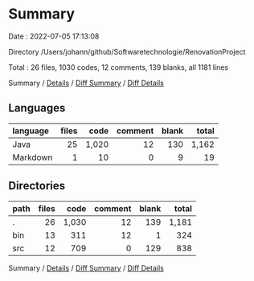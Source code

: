 # Summary

Date : 2022-07-05 17:13:08

Directory /Users/johann/github/Softwaretechnologie/RenovationProject

Total : 26 files,  1030 codes, 12 comments, 139 blanks, all 1181 lines

Summary / [Details](details.md) / [Diff Summary](diff.md) / [Diff Details](diff-details.md)

## Languages
| language | files | code | comment | blank | total |
| :--- | ---: | ---: | ---: | ---: | ---: |
| Java | 25 | 1,020 | 12 | 130 | 1,162 |
| Markdown | 1 | 10 | 0 | 9 | 19 |

## Directories
| path | files | code | comment | blank | total |
| :--- | ---: | ---: | ---: | ---: | ---: |
| . | 26 | 1,030 | 12 | 139 | 1,181 |
| bin | 13 | 311 | 12 | 1 | 324 |
| src | 12 | 709 | 0 | 129 | 838 |

Summary / [Details](details.md) / [Diff Summary](diff.md) / [Diff Details](diff-details.md)